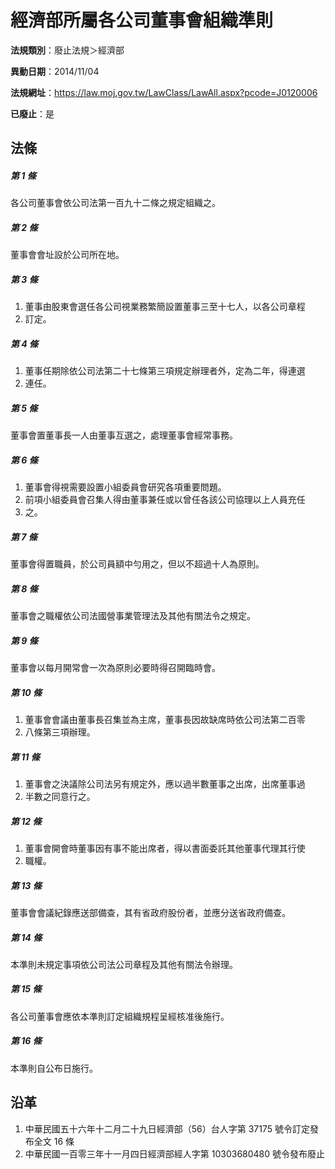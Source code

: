 # 經濟部所屬各公司董事會組織準則

**法規類別**：廢止法規＞經濟部

**異動日期**：2014/11/04  

**法規網址**：https://law.moj.gov.tw/LawClass/LawAll.aspx?pcode=J0120006

**已廢止**：是



## 法條
##### 第 1 條
各公司董事會依公司法第一百九十二條之規定組織之。

##### 第 2 條
董事會會址設於公司所在地。

##### 第 3 條
1. 董事由股東會選任各公司視業務繁簡設置董事三至十七人，以各公司章程
1. 訂定。

##### 第 4 條
1. 董事任期除依公司法第二十七條第三項規定辦理者外，定為二年，得連選
1. 連任。

##### 第 5 條
董事會置董事長一人由董事互選之，處理董事會經常事務。

##### 第 6 條
1. 董事會得視需要設置小組委員會研究各項重要問題。
1. 前項小組委員會召集人得由董事兼任或以曾任各該公司協理以上人員充任
1. 之。

##### 第 7 條
董事會得置職員，於公司員額中勻用之，但以不超過十人為原則。

##### 第 8 條
董事會之職權依公司法國營事業管理法及其他有關法令之規定。

##### 第 9 條
董事會以每月開常會一次為原則必要時得召開臨時會。

##### 第 10 條
1. 董事會會議由董事長召集並為主席，董事長因故缺席時依公司法第二百零
1. 八條第三項辦理。

##### 第 11 條
1. 董事會之決議除公司法另有規定外，應以過半數董事之出席，出席董事過
1. 半數之同意行之。

##### 第 12 條
1. 董事會開會時董事因有事不能出席者，得以書面委託其他董事代理其行使
1. 職權。

##### 第 13 條
董事會會議紀錄應送部備查，其有省政府股份者，並應分送省政府備查。

##### 第 14 條
本準則未規定事項依公司法公司章程及其他有關法令辦理。

##### 第 15 條
各公司董事會應依本準則訂定組織規程呈經核准後施行。

##### 第 16 條
本準則自公布日施行。

## 沿革
1. 中華民國五十六年十二月二十九日經濟部（56）台人字第 37175  號令訂定發布全文 16 條
1. 中華民國一百零三年十一月四日經濟部經人字第 10303680480  號令發布廢止
